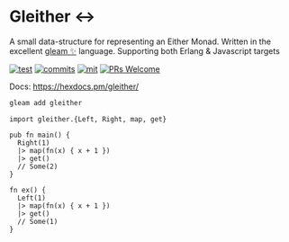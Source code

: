 # Gleither ↔️

A small data-structure for representing an Either Monad. Written in the excellent [gleam ✨](https://gleam.run/) language. Supporting both Erlang & Javascript targets

[![test](https://github.com/bwireman/gleither/actions/workflows/test.yml/badge.svg)](https://github.com/bwireman/gleither/actions/workflows/test.yml)
[![commits](https://img.shields.io/github/last-commit/bwireman/gleither)](https://github.com/bwireman/gleither/commit/main)
[![mit](https://img.shields.io/github/license/bwireman/gleither?color=brightgreen)](https://github.com/bwireman/gleither/blob/main/LICENSE)
[![PRs Welcome](https://img.shields.io/badge/PRs-welcome-brightgreen)](http://makeapullrequest.com)

Docs: https://hexdocs.pm/gleither/

```sh
gleam add gleither
```
```gleam
import gleither.{Left, Right, map, get}

pub fn main() {
  Right(1)
  |> map(fn(x) { x + 1 })
  |> get()
  // Some(2)
}

fn ex() {
  Left(1)
  |> map(fn(x) { x + 1 })
  |> get()
  // Some(1)
}
```
